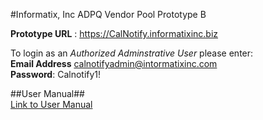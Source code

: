
#Informatix, Inc  ADPQ Vendor Pool Prototype B

**Prototype URL** : https://CalNotify.informatixinc.biz <br />

To login as an _Authorized Adminstrative User_ please enter:<br />
****Email Address**** calnotifyadmin@intormatixinc.com <br />
****Password****: Calnotify1!<br />

##User Manual##<br />
[Link to User Manual](https://github.com/informatixinc/Cal-Notify/tree/master/db_schema)<br />








